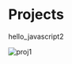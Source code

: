 # Projects 

hello_javascript2



![proj1](https://user-images.githubusercontent.com/42711978/77622203-d6897700-6f63-11ea-83ab-0a0675638c91.png)
